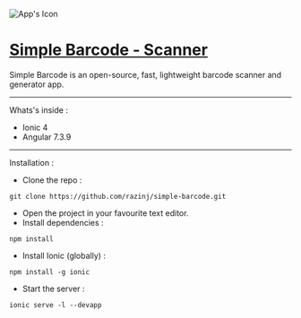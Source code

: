 ![App's Icon](src/assets/resized-icon.png "Simple Barcode - Scanner & Generator")

# [Simple Barcode - Scanner](https://play.google.com/store/apps/details?id=razinj.simple.barcode "Google Play Store Link")

Simple Barcode is an open-source, fast, lightweight barcode scanner and generator app.

---

Whats's inside :

* Ionic 4
* Angular 7.3.9

---

Installation :

* Clone the repo :

`git clone https://github.com/razinj/simple-barcode.git`

* Open the project in your favourite text editor.
* Install dependencies :

`npm install`

* Install Ionic (globally) :

`npm install -g ionic`

* Start the server :

`ionic serve -l --devapp`
